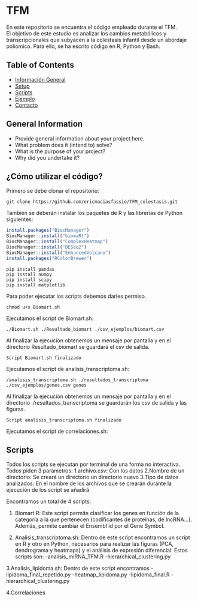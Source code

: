 # TFM
En este repositorio se encuentra el código empleado durante el TFM.\
El objetivo de este estudio es analizar los cambios metabólicos y transcripcionales que subyacen a la colestasis infantil desde un abordaje poliómico. Para ello, se ha escrito código en R, Python y Bash. 

## Table of Contents
* [Información General](#general-information)
* [Setup](#Setup)
* [Scripts](#features)
* [Ejemplo](#technologies-used)
* [Contacto](#contacto)

## General Information
- Provide general information about your project here.
- What problem does it (intend to) solve?
- What is the purpose of your project?
- Why did you undertake it?
<!-- You don't have to answer all the questions - just the ones relevant to your project. -->

## ¿Cómo utilizar el código?
Primero se debe clonar el repositorio:
```console
git clone https://github.com/ericmaciasfassio/TFM_colestasis.git

```
También se deberán instalar los paquetes de R y las librerías de Python siguientes:
```R
install.packages("BiocManager")
BiocManager::install("biomaRt")
BiocManager::install("ComplexHeatmap")
BiocManager::install("DESeq2")
BiocManager::install("EnhancedVolcano")
install.packages("RColorBrewer")
```
```console
pip install pandas
pip install numpy
pip install scipy
pip install matplotlib
```

Para poder ejecutar los scripts debemos darles permiso.

```console
chmod u+x Biomart.sh
```
Ejecutamos el script de Biomart.sh:

```console
./Biomart.sh ./Resultado_biomart ./csv_ejemplos/biomart.csv
```
Al finalizar la ejecución obtenemos un mensaje por pantalla y en el directorio Resultado_biomart se guardará el csv de salida.

```
Script Biomart.sh finalizado
```
Ejecutamos el script de analisis_transcriptoma.sh:

```console
/analisis_transcriptoma.sh ./resultados_transcriptoma ./csv_ejemplos/genes.csv genes
```
Al finalizar la ejecución obtenemos un mensaje por pantalla y en el directorio ./resultados_transcriptoma se guardarán los csv de salida y las figuras.

```
Script analisis_transcriptoma.sh finalizado 
```
Ejecutamos el script de correlaciones.sh:
## Scripts
Todos los scripts se ejecutan por terminal de una forma no interactiva.
Todos piden 3 parámetros:
1.archivo.csv: Con los datos
2.Nombre de un directorio: Se creará un directorio un directorio nuevo
3.Tipo de datos analizados: En el nombre de los archivos que se crearán durante la ejecución de los script se añadirá

Encontramos un total de 4 scripts:

1. Biomart.R: Este script permite clasificar los genes en función de la categoría a la que pertenecen (codificantes de proteínas, de lncRNA...). Además, permite cambiar el Ensembl id por el Gene Symbol. 

2. Analisis_transcriptoma.sh: Dentro de este script encontramos un script en R y otro en Python, necesarios para realizar las figuras (PCA, dendrograma y heatmaps) y el análisis de expresión diferencial. Estos scripts son:
  -analisis_miRNA_TFM.R
  -hierarchical_clustering.py
  
3.Analisis_lipidoma.sh: Dentro de este script encontramos 
  -lipidoma_final_repetido.py
  -heatmap_lipidoma.py
  -lipidoma_final.R
  -hierarchical_clustering.py
  
4.Correlaciones
 


